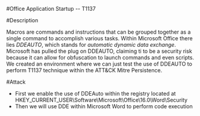#Office Application Startup -- T1137

#Description

Macros are commands and instructions that can be grouped together as a single command to accomplish various tasks. Within Microsoft Office there lies *DDEAUTO*, which stands for *automatic dynamic data exchange*. Microsoft has pulled the plug on DDEAUTO, claiming ti to be a security risk because it can allow for obfuscation to launch commands and even scripts. We created an environment where we can just test the use of DDEAUTO to perform T1137 technique within the ATT&CK Mitre Persistence.

#Attack 

- First we enable the use of DDEAuto within the registry located at HKEY_CURRENT_USER\Software\Microsoft\Office\16.0\Word\Security
- Then we will use DDE within Microsoft Word to perform code execution
